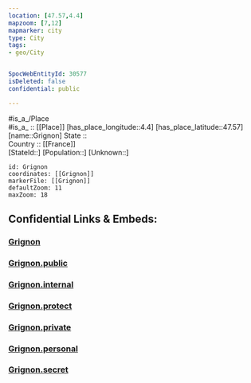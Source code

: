 ```yaml
---
location: [47.57,4.4] 
mapzoom: [7,12] 
mapmarker: city 
type: City
tags:
- geo/City


SpocWebEntityId: 30577
isDeleted: false
confidential: public

---
```

#is_a_/Place  
#is_a_ :: [[Place]] 
[has_place_longitude::4.4] 
[has_place_latitude::47.57] 
[name::Grignon] 
State ::  
Country :: [[France]]  
[StateId::] 
[Population::] 
[Unknown::] 


```leaflet
id: Grignon
coordinates: [[Grignon]] 
markerFile: [[Grignon]] 
defaultZoom: 11 
maxZoom: 18
```


## Confidential Links & Embeds: 

### [Grignon](/_Standards/Earth/Continent/Europe/Europe~West/France/regions~France/Bourgogne-Franche-Comté/departments~Bourgogne-Franche-Comté/Côte-d'Or/communes~Côte-d'Or/Montbard/cities~Montbard/Grignon.md) 

### [Grignon.public](/_public/Earth/Continent/Europe/Europe~West/France/regions~France/Bourgogne-Franche-Comté/departments~Bourgogne-Franche-Comté/Côte-d'Or/communes~Côte-d'Or/Montbard/cities~Montbard/Grignon.public.md) 

### [Grignon.internal](/_internal/Earth/Continent/Europe/Europe~West/France/regions~France/Bourgogne-Franche-Comté/departments~Bourgogne-Franche-Comté/Côte-d'Or/communes~Côte-d'Or/Montbard/cities~Montbard/Grignon.internal.md) 

### [Grignon.protect](/_protect/Earth/Continent/Europe/Europe~West/France/regions~France/Bourgogne-Franche-Comté/departments~Bourgogne-Franche-Comté/Côte-d'Or/communes~Côte-d'Or/Montbard/cities~Montbard/Grignon.protect.md) 

### [Grignon.private](/_private/Earth/Continent/Europe/Europe~West/France/regions~France/Bourgogne-Franche-Comté/departments~Bourgogne-Franche-Comté/Côte-d'Or/communes~Côte-d'Or/Montbard/cities~Montbard/Grignon.private.md) 

### [Grignon.personal](/_personal/Earth/Continent/Europe/Europe~West/France/regions~France/Bourgogne-Franche-Comté/departments~Bourgogne-Franche-Comté/Côte-d'Or/communes~Côte-d'Or/Montbard/cities~Montbard/Grignon.personal.md) 

### [Grignon.secret](/_secret/Earth/Continent/Europe/Europe~West/France/regions~France/Bourgogne-Franche-Comté/departments~Bourgogne-Franche-Comté/Côte-d'Or/communes~Côte-d'Or/Montbard/cities~Montbard/Grignon.secret.md)

